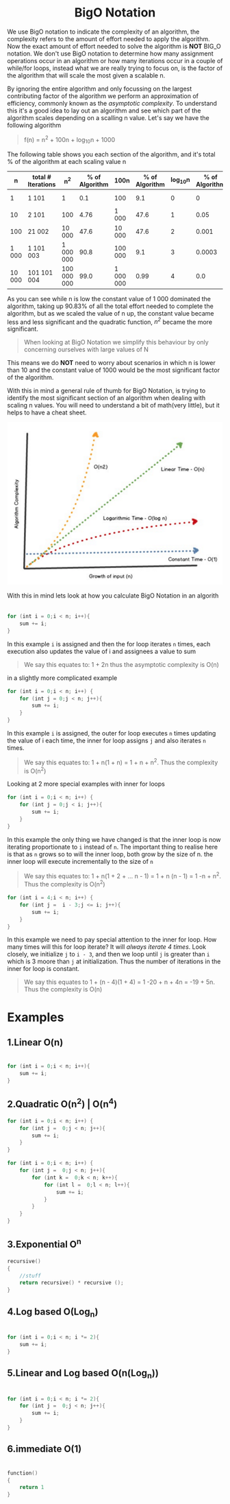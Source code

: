 <div align="center"><h1> BigO Notation </h1></div>

We use BigO notation to indicate the complexity of an algorithm, the complexity refers to the amount of effort needed to
apply the algorithm. Now the exact amount of effort needed to solve the algorithm is **NOT** BIG_O notation. We don't
use BigO notation to determine how many assignment operations occur in an algorithm or how many iterations occur in a
couple of while/for loops, instead what we are really trying to focus on, is the factor of the algorithm that will scale
the most given a scalable n.

By ignoring the entire algorithm and only focussing on the largest contributing factor of the algorithm we perform an
approximation of efficiency, commonly known as the *asymptotic complexity*. To understand this it's a good idea to lay out an
algorithm and see which part of the algorithm scales depending on a scalling n value. Let's say we have the following algorithm

> f(n) = n<sup>2</sup> + 100n + log<sub>10</sub>n + 1000

The following table shows you each section of the algorithm, and it's total % of the algorithm at each scaling value n

| n | total # Iterations | n<sup>2</sup> | % of Algorithm | 100n | % of Algorithm | log<sub>10</sub>n | % of Algorithm |  1000 | % of Algorithm |
| --- | --- | --- | --- | --- | --- | --- | --- | --- | --- |
| 1 | 1 101 | 1 | 0.1 | 100 | 9.1 | 0 | 0 | 1 000 | 90.83 |
| 10 | 2 101 | 100 | 4.76 | 1 000 | 47.6 | 1 | 0.05 | 1 000 | 47.6 |
| 100 | 21 002 | 10 000 | 47.6 | 10 000 | 47.6 | 2 | 0.001 | 1 000 | 4.76 |
| 1 000 | 1 101 003 | 1 000 000 | 90.8 | 100 000 | 9.1 | 3 | 0.0003 | 1 000 | 0.09 |
| 10 000 | 101 101 004 | 100 000 000 | 99.0 | 1 000 000 | 0.99 | 4 | 0.0 | 1 000 | 0.001 |

As you can see while n is low the constant value of 1 000 dominated the algorithm, taking up 90.83% of all the total
effort needed to complete the algorithm, but as we scaled the value of n up, the constant value became less and less
significant and the quadratic function, *n<sup>2</sup>* became the more significant.

> When looking at BigO Notation we simplify this behaviour by only concerning ourselves with large values of N

This means we do **NOT** need to worry about scenarios in which n is lower than 10 and the constant value of 1000 would be the most
significant factor of the algorithm.

With this in mind a general rule of thumb for BigO Notation, is trying to identify the most significant section of an
algorithm when dealing with scaling n values. You will need to understand a bit of math(very little), but it helps to
have a cheat sheet.

<img src="images/complexity.png" alt="complexity graph">

With this in mind lets look at how you calculate BigO Notation in an algorith

```kotlin

for (int i = 0;i < n; i++){
    sum += i;
}

```

In this example `i` is assigned and then the for loop iterates `n` times, each execution also updates the value of i and 
assignees a value to sum

> We say this equates to: 1 + 2n thus the asymptotic complexity is O(n)

in a slightly more complicated example

```kotlin
for (int i = 0;i < n; i++) {
    for (int j = 0;j < n; j++){
        sum += i;
    }
}
```

In this example `i` is assigned, the outer for loop executes `n` times updating the value of i each time, the 
inner for loop assigns `j` and also iterates `n` times. 

> We say this equates to: 1 + n(1 + n) = 1 + n + n<sup>2</sup>. Thus the complexity is O(n<sup>2</sup>)


Looking at 2 more special examples with inner for loops

```kotlin
for (int i = 0;i < n; i++) {
    for (int j = 0;j < i; j++){
        sum += i;
    }
}
```

In this example the only thing we have changed is that the inner loop is now iterating proportionate to `i` instead of `n`. 
The important thing to realise here is that as `n` grows so to will the inner  loop, both grow by the size of 
n. the inner loop will execute incrementally to the size of `n`

> We say this equates to: 1 + n(1 + 2 + ... n - 1) = 1 + n (n - 1)  = 1 -n + n<sup>2</sup>. Thus the complexity is O(n<sup>2</sup>) 

```kotlin
for (int i = 4;i < n; i++) {
    for (int j =  i - 3;j <= i; j++){
        sum += i;
    }
}
```

In  this example we need to pay special attention to the inner for loop. How many times will this for loop iterate? It 
will *always iterate 4 times*. Look closely, we initialize `j` to `i - 3`, and then we loop until `j` is greater than `i` 
which is 3 moore than `j` at initialization. Thus the number of iterations in the inner for loop is constant.

> We say this equates to 1 + (n - 4)(1 + 4) = 1 -20 + n + 4n = -19 + 5n. Thus the complexity is O(n) 

# Examples

## 1.Linear O(n)

```kotlin

for (int i = 0;i < n; i++){
    sum += i;
}
```

## 2.Quadratic  O(n<sup>2</sup>) |  O(n<sup>4</sup>)

```kotlin
for (int i = 0;i < n; i++) {
    for (int j =  0;j < n; j++){
        sum += i;
    }
}
```

```kotlin
for (int i = 0;i < n; i++) {
    for (int j =  0;j < n; j++){
        for (int k =  0;k < n; k++){
            for (int l =  0;l < n; l++){
                sum += i;
            }
        }
    }
}
```

## 3.Exponential  O<sup>n</sup>

```kotlin
recursive()
{
    //stuff 
    return recursive() * recursive ();
}
```

## 4.Log based O(Log<sub>n</sub>)

```kotlin

for (int i = 0;i < n; i *= 2){
    sum += i;
}
```

## 5.Linear and Log based O(n(Log<sub>n</sub>))
```kotlin

for (int i = 0;i < n; i *= 2){
    for (int j =  0;j < n; j++){
        sum += i;
    }
}
```

## 6.immediate  O(1)

```kotlin

function()
{
    return 1
}
```
